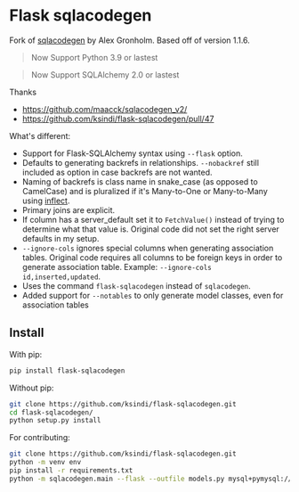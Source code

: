 # Flask sqlacodegen

Fork of [sqlacodegen](https://pypi.python.org/pypi/sqlacodegen) by Alex Gronholm. Based off of version 1.1.6.
> Now Support Python 3.9 or lastest 

> Now Support SQLAlchemy 2.0 or lastest

Thanks

* https://github.com/maacck/sqlacodegen_v2/
* https://github.com/ksindi/flask-sqlacodegen/pull/47


What's different:

* Support for Flask-SQLAlchemy syntax using `--flask` option.
* Defaults to generating backrefs in relationships. `--nobackref` still included as option in case backrefs are not wanted. 
* Naming of backrefs is class name in snake_case (as opposed to CamelCase) and is pluralized if it's Many-to-One or Many-to-Many using [inflect](https://pypi.python.org/pypi/inflect).
* Primary joins are explicit.
* If column has a server_default set it to `FetchValue()` instead of trying to determine what that value is. Original code did not set the right server defaults in my setup.
* `--ignore-cols` ignores special columns when generating association tables. Original code requires all columns to be foreign keys in order to generate association table. Example: `--ignore-cols id,inserted,updated`.
* Uses the command `flask-sqlacodegen` instead of `sqlacodegen`.
* Added support for `--notables` to only generate model classes, even for association tables

## Install

With pip:
```sh
pip install flask-sqlacodegen
```

Without pip:
```sh
git clone https://github.com/ksindi/flask-sqlacodegen.git
cd flask-sqlacodegen/
python setup.py install
```

For contributing:
```sh
git clone https://github.com/ksindi/flask-sqlacodegen.git
python -m venv env
pip install -r requirements.txt
python -m sqlacodegen.main --flask --outfile models.py mysql+pymysql://<username>:<password>@<database-ip>:<port>/<database-name> [--tables <tablenames>] [--notables]
```